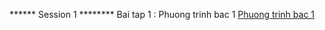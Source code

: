 ****** Session 1 ********
Bai tap 1 : Phuong trinh bac 1 <a href="https://github.com/FASTTRACKSE/FTJD1803/blob/master/HuyVu/Session1/src/introduction/PTB1.java">Phuong trinh bac 1</a>
